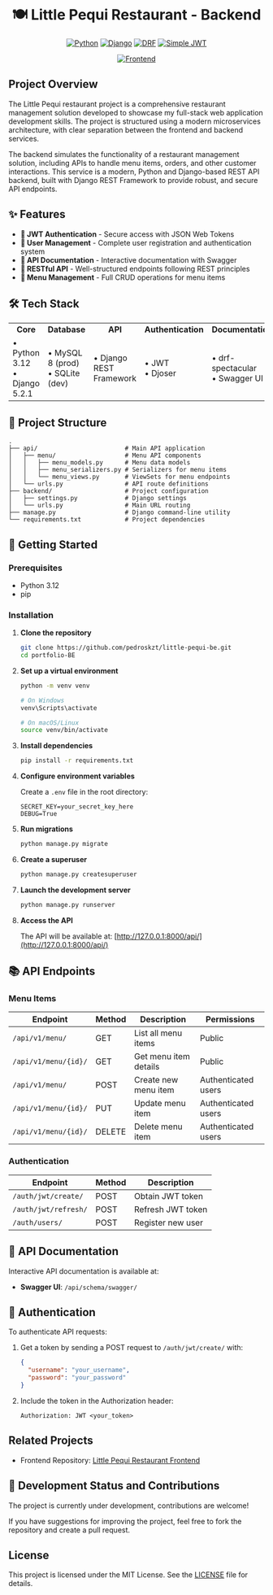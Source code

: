 <div align="center">

# 🍽️ Little Pequi Restaurant - Backend

[![Python](https://img.shields.io/badge/Python-3.12-blue.svg?style=flat&logo=python)](https://www.python.org)
[![Django](https://img.shields.io/badge/Django-5.2.1-green.svg?style=flat&logo=django)](https://www.djangoproject.com)
[![DRF](https://img.shields.io/badge/DRF-3.16.0-red.svg?style=flat&logo=)](https://www.django-rest-framework.org/)
[![Simple JWT](https://img.shields.io/badge/Simple%20JWT-5.5.0-green)](https://github.com/jazzband/djangorestframework-simplejwt)

[![Frontend](https://img.shields.io/badge/Littl%20Pequi%20Frontend-0.0.1-F9D259)](https://github.com/pedroskzt/little-pequi-fe)

</div>

## Project Overview
 
The Little Pequi restaurant project is a comprehensive restaurant management solution developed to showcase my full-stack web application development skills.
The project is structured using a modern microservices architecture, with clear separation between the frontend and backend services.

The backend simulates the functionality of a restaurant management solution, including APIs to handle menu items, orders, and other customer interactions.
This service is a modern, Python and Django-based REST API backend, built with Django REST Framework to provide robust, and secure API endpoints.


## ✨ Features

- **🔐 JWT Authentication** - Secure access with JSON Web Tokens
- **👤 User Management** - Complete user registration and authentication system
- **📝 API Documentation** - Interactive documentation with Swagger
- **🔄 RESTful API** - Well-structured endpoints following REST principles
- **🍕 Menu Management** - Full CRUD operations for menu items

## 🛠️ Tech Stack

<table>
  <tr>
    <td align="center"><b>Core</b></td>
    <td align="center"><b>Database</b></td>
    <td align="center"><b>API</b></td>
    <td align="center"><b>Authentication</b></td>
    <td align="center"><b>Documentation</b></td>
  </tr>
  <tr>
    <td>
      • Python 3.12<br/>
      • Django 5.2.1<br/>
    </td>
    <td>
      • MySQL 8 (prod)<br/>
      • SQLite (dev)
    </td>
    <td>
      • Django REST Framework<br/>
    </td>
    <td>
      • JWT<br/>
      • Djoser<br/>
    </td>
    <td>
      • drf-spectacular<br/>
      • Swagger UI<br/>
    </td>
  </tr>
</table>



## 📁️ Project Structure

```
.
├── api/                        # Main API application
│   ├── menu/                   # Menu API components
│   │   ├── menu_models.py      # Menu data models
│   │   ├── menu_serializers.py # Serializers for menu items
│   │   └── menu_views.py       # ViewSets for menu endpoints
│   └── urls.py                 # API route definitions
├── backend/                    # Project configuration
│   ├── settings.py             # Django settings
│   └── urls.py                 # Main URL routing
├── manage.py                   # Django command-line utility
└── requirements.txt            # Project dependencies
```

## 🚀 Getting Started

### Prerequisites

- Python 3.12
- pip

### Installation

1. **Clone the repository**

   ```bash
   git clone https://github.com/pedroskzt/little-pequi-be.git
   cd portfolio-BE
   ```

2. **Set up a virtual environment**

   ```bash
   python -m venv venv
   
   # On Windows
   venv\Scripts\activate
   
   # On macOS/Linux
   source venv/bin/activate
   ```

3. **Install dependencies**

   ```bash
   pip install -r requirements.txt
   ```

4. **Configure environment variables**

   Create a `.env` file in the root directory:
   
   ```
   SECRET_KEY=your_secret_key_here
   DEBUG=True
   ```

5. **Run migrations**

   ```bash
   python manage.py migrate
   ```

6. **Create a superuser**

   ```bash
   python manage.py createsuperuser
   ```

7. **Launch the development server**

   ```bash
   python manage.py runserver
   ```

8. **Access the API**

   The API will be available at: [http://127.0.0.1:8000/api/](http://127.0.0.1:8000/api/)

## 📚 API Endpoints

### Menu Items

| Endpoint             | Method | Description           | Permissions         |
|----------------------|--------|-----------------------|---------------------|
| `/api/v1/menu/`      | GET    | List all menu items   | Public              |
| `/api/v1/menu/{id}/` | GET    | Get menu item details | Public              |
| `/api/v1/menu/`      | POST   | Create new menu item  | Authenticated users |
| `/api/v1/menu/{id}/` | PUT    | Update menu item      | Authenticated users |
| `/api/v1/menu/{id}/` | DELETE | Delete menu item      | Authenticated users |

### Authentication

| Endpoint             | Method | Description       |
|----------------------|--------|-------------------|
| `/auth/jwt/create/`  | POST   | Obtain JWT token  |
| `/auth/jwt/refresh/` | POST   | Refresh JWT token |
| `/auth/users/`       | POST   | Register new user |

## 📖 API Documentation

Interactive API documentation is available at:

- **Swagger UI**: `/api/schema/swagger/`

## 🔐 Authentication

To authenticate API requests:

1. Get a token by sending a POST request to `/auth/jwt/create/` with:
   ```json
   {
     "username": "your_username",
     "password": "your_password"
   }
   ```

2. Include the token in the Authorization header:
   ```
   Authorization: JWT <your_token>
   ```
## Related Projects

- Frontend Repository: [Little Pequi Restaurant Frontend](https://github.com/pedroskzt/little-pequi-fe)

## 🚧 Development Status and Contributions

The project is currently under development, contributions are welcome!

If you have suggestions for improving the project, feel free to fork the repository and create a pull request.

## License

This project is licensed under the MIT License. See the [LICENSE](LICENSE) file for details.

